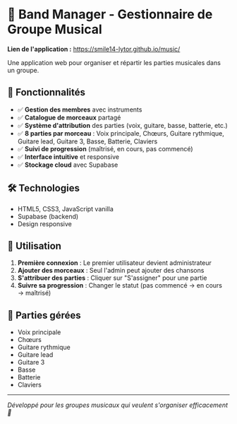 # 🎸 Band Manager - Gestionnaire de Groupe Musical

**Lien de l'application :** https://smile14-lytor.github.io/music/

Une application web pour organiser et répartir les parties musicales dans un groupe.

## 🚀 Fonctionnalités

- ✅ **Gestion des membres** avec instruments
- ✅ **Catalogue de morceaux** partagé  
- ✅ **Système d'attribution** des parties (voix, guitare, basse, batterie, etc.)
- ✅ **8 parties par morceau** : Voix principale, Chœurs, Guitare rythmique, Guitare lead, Guitare 3, Basse, Batterie, Claviers
- ✅ **Suivi de progression** (maîtrisé, en cours, pas commencé)
- ✅ **Interface intuitive** et responsive
- ✅ **Stockage cloud** avec Supabase

## 🛠️ Technologies

- HTML5, CSS3, JavaScript vanilla
- Supabase (backend)
- Design responsive

## 👥 Utilisation

1. **Première connexion** : Le premier utilisateur devient administrateur
2. **Ajouter des morceaux** : Seul l'admin peut ajouter des chansons  
3. **S'attribuer des parties** : Cliquer sur "S'assigner" pour une partie
4. **Suivre sa progression** : Changer le statut (pas commencé → en cours → maîtrisé)

## 🎯 Parties gérées

- Voix principale
- Chœurs
- Guitare rythmique  
- Guitare lead
- Guitare 3
- Basse
- Batterie
- Claviers

---

*Développé pour les groupes musicaux qui veulent s'organiser efficacement 🎵*
